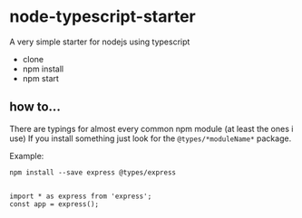 # node-typescript-starter

A very simple starter for nodejs using typescript

* clone
* npm install
* npm start

## how to...
There are typings for almost every common npm module (at least the ones i use)
If you install something just look for the `@types/*moduleName*` package.

Example: 

```
npm install --save express @types/express 


import * as express from 'express';
const app = express();
```
